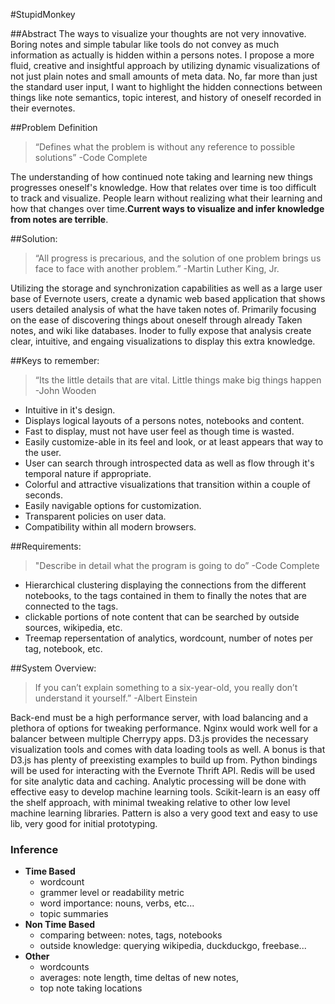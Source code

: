﻿#StupidMonkey

##Abstract
The ways to visualize your thoughts are not very innovative. Boring notes and simple tabular like tools do not convey as much information as actually is hidden within a persons notes. I propose a more fluid, creative and insightful approach by utilizing dynamic visualizations of not just plain notes and small amounts of meta data. No, far more than just the standard user input, I want to highlight the hidden connections between things like note semantics, topic interest, and history of oneself recorded in their evernotes. 


##Problem Definition
> “Defines what the problem is without any reference to possible solutions” -Code Complete

The understanding of how continued note taking and learning new things progresses oneself's knowledge. How that relates over time is too difficult to track and visualize. People learn without realizing what their learning and how that changes over time.__Current ways to visualize and infer knowledge from notes are terrible__.


##Solution:
> “All progress is precarious, and the solution of one problem brings us face to face with another problem.” -Martin Luther King, Jr.

Utilizing the storage and synchronization capabilities as well as a large user base of Evernote users, create a dynamic web based application that shows users detailed analysis of what the have taken notes of. Primarily focusing on the ease of discovering things about oneself through already Taken notes, and wiki like databases. Inoder to fully expose that analysis create clear, intuitive, and engaing visualizations to display this extra knowledge.


##Keys to remember:
> “Its the little details that are vital. Little things make big things happen -John Wooden

* Intuitive in it's design.
* Displays logical layouts of a persons notes, notebooks and content.
* Fast to display, must not have user feel as though time is wasted.
* Easily customize-able in its feel and look, or at least appears that way to the user.
* User can search through introspected data as well as flow through it's temporal nature if appropriate.
* Colorful and attractive visualizations that transition within a couple of seconds.
* Easily navigable options for customization.
* Transparent policies on user data.
* Compatibility within all modern browsers.

##Requirements:
> "Describe in detail what the program is going to do” -Code Complete 

* Hierarchical clustering displaying the connections from the different notebooks, to the tags contained in them to finally the notes that are connected to the tags.
* clickable portions of note content that can be searched by outside sources, wikipedia, etc.
* Treemap repersentation of analytics, wordcount, number of notes per tag, notebook, etc.


##System Overview:
> If you can’t explain something to a six-year-old, you really don’t understand it yourself.” -Albert Einstein

Back-end must be a high performance server, with load balancing and a plethora of options for tweaking performance. Nginx would work well for a balancer between multiple Cherrypy apps.
D3.js provides the necessary visualization tools and comes with data loading tools as well. A bonus is that D3.js has plenty of preexisting examples to build up from.
Python bindings will be used for interacting with the Evernote Thrift API.
Redis will be used for site analytic data and caching.
Analytic processing will be done with effective easy to develop  machine learning tools. Scikit-learn is an easy off the shelf approach, with minimal tweaking relative to other low level machine learning libraries. Pattern is also a very good text and easy to use lib, very good for initial prototyping.
### Inference
* __Time Based__
  * wordcount
  * grammer level or readability metric
  * word importance: nouns, verbs, etc...
  * topic summaries
* __Non Time Based__
  * comparing between: notes, tags, notebooks
  * outside knowledge: querying wikipedia, duckduckgo, freebase...
* __Other__
  * wordcounts
  * averages: note length, time deltas of new notes, 
  * top note taking locations
